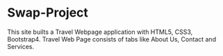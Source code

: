 # Swap-Project
This site builts a Travel Webpage application with HTML5, CSS3, Bootstrap4.
Travel Web Page consists of tabs like About Us, Contact and Services.

